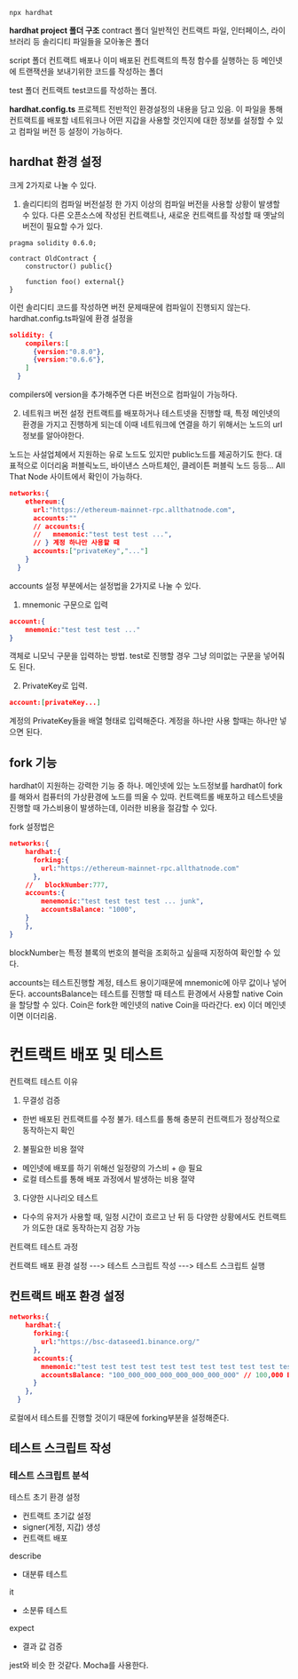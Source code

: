 ```shell
npx hardhat
```

**hardhat project 폴더 구조**
contract 폴더
일반적인 컨트랙트 파일, 인터페이스, 라이브러리 등 솔리디티 파일들을 모아놓은 폴더

script 폴더
컨트랙트 배포나 이미 배포된 컨트랙트의 특정 함수를 실행하는 등 메인넷에 트랜잭션을 보내기위한 코드를 작성하는 폴더

test 폴더
컨트랙트 test코드를 작성하는 폴더.


**hardhat.config.ts**
프로젝트 전반적인 환경설정의 내용을 담고 있음.
이 파일을 통해 컨트랙트를 배포할 네트워크나 어떤 지갑을 사용할 것인지에 대한 정보를 설정할 수 있고
컴파일 버전 등 설정이 가능하다.

## hardhat 환경 설정
크게 2가지로 나눌 수 있다.

1. 솔리디티의 컴파일 버전설정
한 가지 이상의 컴파일 버전을 사용할 상황이 발생할 수 있다.
다른 오픈소스에 작성된 컨트랙트나, 새로운 컨트랙트를 작성할 때 옛날의 버전이 필요할 수가 있다.
```sol
pragma solidity 0.6.0;

contract OldContract {
    constructor() public{}

    function foo() external{}
}
```
이런 솔리디티 코드를 작성하면 버전 문제때문에 컴파일이 진행되지 않는다.
hardhat.config.ts파일에 환경 설정을
```json
solidity: {
    compilers:[
      {version:"0.8.0"},
      {version:"0.6.6"},
    ]
  }
```
compilers에 version을 추가해주면 다른 버전으로 컴파일이 가능하다.


2. 네트워크 버전 설정
컨트랙트를 배포하거나 테스트넷을 진행할 때, 특정 메인넷의 환경을 가지고 진행하게 되는데 이때 네트워크에 연결을 하기 위해서는 노드의 url정보를 알아야한다.

노드는 사설업체에서 지원하는 유로 노드도 있지만 public노드를 제공하기도 한다.
대표적으로
이더리움 퍼블릭노드, 바이낸스 스마트체인, 클레이튼 퍼블릭 노드 등등...
All That Node 사이트에서 확인이 가능하다.

```json
networks:{
    ethereum:{
      url:"https://ethereum-mainnet-rpc.allthatnode.com",
      accounts:""
      // accounts:{
      //   mnemonic:"test test test ...",
      // } 계정 하나만 사용할 때
      accounts:["privateKey","..."] 
    }
  }
```
accounts 설정 부분에서는 설정법을 2가지로 나눌 수 있다.
1. mnemonic 구문으로 입력
```json
account:{
    mnemonic:"test test test ..."
}
```
객체로 니모닉 구문을 입력하는 방법.
test로 진행할 경우 그냥 의미없는 구문을 넣어줘도 된다.


2. PrivateKey로 입력.
```json
account:[privateKey...]
```
계정의 PrivateKey들을 배열 형태로 입력해준다.
계정을 하나만 사용 할때는 하나만 넣으면 된다.


## fork 기능
hardhat이 지원하는 강력한 기능 중 하나.
메인넷에 있는 노드정보를 hardhat이 fork를 해와서 컴퓨터의 가상환경에 노드를 띄울 수 있따.
컨트랙트롤 배포하고 테스트넷을 진행할 때 가스비용이 발생하는데, 이러한 비용을 절감할 수 있다.

fork 설정법은
```json
networks:{
    hardhat:{
      forking:{
        url:"https://ethereum-mainnet-rpc.allthatnode.com"
      },
    //   blockNumber:777,
    accounts:{
        menemonic:"test test test test ... junk",
        accountsBalance: "1000",
    }
    },
}
```
blockNumber는 특정 블록의 번호의 블럭을 조회하고 싶을때 지정하여 확인할 수 있다.

accounts는 테스트진행할 계정, 테스트 용이기때문에 mnemonic에 아무 값이나 넣어둔다.
accountsBalance는 테스트를 진행할 때 테스트 환경에서 사용할 native Coin을 할당할 수 있다.
Coin은 fork한 메인넷의 native Coin을 따라간다.
ex) 이더 메인넷이면 이더리움.



# 컨트랙트 배포 및 테스트

컨트랙트 테스트 이유
1. 무결성 검증
 - 한번 배포된 컨트랙트를 수정 불가. 테스트를 통해 충분히 컨트랙트가 정상적으로 동작하는지 확인

2. 불필요한 비용 절약
- 메인넷에 배포를 하기 위해선 일정량의 가스비 + @ 필요
- 로컬 테스트를 통해 배포 과정에서 발생하는 비용 절약

3. 다양한 시나리오 테스트
- 다수의 유저가 사용할 때, 일정 시간이 흐르고 난 뒤 등
다양한 상황에서도 컨트랙트가 의도한 대로 동작하는지 검장 가능


컨트랙트 테스트 과정

컨트랙트 배포 환경 설정 ---> 테스트 스크립트 작성 ---> 테스트 스크립트 실행


## 컨트랙트 배포 환경 설정
```json
networks:{
    hardhat:{
      forking:{
        url:"https://bsc-dataseed1.binance.org/"
      },
      accounts:{
        mnemonic:"test test test test test test test test test test test junk",
        accountsBalance: "100_000_000_000_000_000_000_000" // 100,000 BNB
      }
    },
  }
```
로컬에서 테스트를 진행할 것이기 때문에 forking부분을 설정해준다.

## 테스트 스크립트 작성

### 테스트 스크립트 분석
테스트 초기 환경 설정
- 컨트랙트 초기값 설정
- signer(게정, 지갑) 생성
- 컨트랙트 배포

describe
- 대분류 테스트

it
- 소분류 테스트

expect
- 결과  값 검증

jest와 비슷 한 것같다. Mocha를 사용한다.


